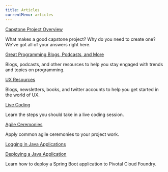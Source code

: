 ```yaml
---
title: Articles
currentMenu: articles
---
```


[Capstone Project Overview](capstone-overview/)

What makes a good capstone project? Why do you need to create one? We've got all of your answers right here.

[Great Programming Blogs, Podcasts, and More](continuing-ed-resources/)

Blogs, podcasts, and other resources to help you stay engaged with trends and topics on programming.

[UX Resources](ux-resources/)

Blogs, newsletters, books, and twitter accounts to help you get started in the world of UX.

[Live Coding](live-coding/)

Learn the steps you should take in a live coding session.

[Agile Ceremonies](agile-ceremonies/)

Apply common agile ceremonies to your project work.

[Logging in Java Applications](logging-java/)

[Deploying a Java Application](deploy-java/)

Learn how to deploy a Spring Boot application to Pivotal Cloud Foundry.
